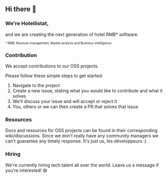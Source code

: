 ## Hi there 👋

### We're Hotellistat,

and we are creating the next generation of hotel RMB* software.

<sub><sup>* RMB: Revenue-management, Market-analysis and Business-intelligence</sup></sub>

### Contribution

We accept contributions to our OSS projects. 

Please follow these simple steps to get started:

1. Navigate to the project
2. Create a new issue, stating what you would like to contribute and what it solves
3. We'll discuss your issue and will accept or reject it
4. You, others or we can then create a PR that solves that issue

### Resources

Docs and resources for OSS projects can be found in their corresponding wiki/discussions.
Since we don't really have any community managers we can't guarantee any timely response. It's just us, les développeurs :)

### Hiring

We're currently hiring tech talent all over the world. Leave us a message if you're interested! 😄 
